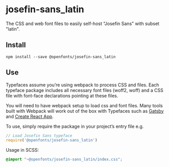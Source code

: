 
# josefin-sans_latin

The CSS and web font files to easily self-host “Josefin Sans” with subset "latin".

## Install

`npm install --save @openfonts/josefin-sans_latin`

## Use

Typefaces assume you’re using webpack to process CSS and files. Each typeface
package includes all necessary font files (woff2, woff) and a CSS file with
font-face declarations pointing at these files.

You will need to have webpack setup to load css and font files. Many tools built
with Webpack will work out of the box with Typefaces such as [Gatsby](https://github.com/gatsbyjs/gatsby)
and [Create React App](https://github.com/facebookincubator/create-react-app).

To use, simply require the package in your project’s entry file e.g.

```javascript
// Load Josefin Sans typeface
require('@openfonts/josefin-sans_latin')
```

Usage in SCSS:
```scss
@import "~@openfonts/josefin-sans_latin/index.css";
```
